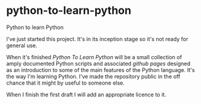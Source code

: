 # python-to-learn-python
Python to learn Python

I've just started this project. It's in its inception stage so it's
not ready for general use.

When it's finished _Python To Learn Python_ will be a small collection
of amply documented Python scripts and associated _github pages_
designed as an introduction to some of the main features of the Python
language. It's the way I'm learning Python. I've made the repository
public in the off chance that it might by useful to someone else.

When I finish the first draft I will add an appropriate licence to it.
